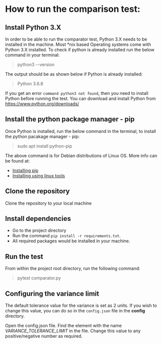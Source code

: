 # How to run the comparison test:


## **Install Python 3.X** ##
In order to be able to run the comparator test, Python 3.X needs to be installed in the machine. Most *nix based Operating systems come with Python 3.X installed.
To check if python is already installed run the below command in your terminal:
> python3 --version

The output should be as shown below if Python is already installed:
> Python 3.6.8

If you get an error `command python3 not found`, then you need to install Python before running the test. You can download and install Python from  https://www.python.org/downloads/


## **Install the python package manager - pip**
Once Python is installed, run the below command in the terminal, to install the python pacakage manager - pip:
> sudo apt install python-pip

The above command is for Debian distributions of Linux OS. More info can be found at:
- [Installing pip](https://pip.pypa.io/en/stable/installing/)
- [Installing using linux tools](https://packaging.python.org/guides/installing-using-linux-tools/#installing-pip-setuptools-wheel-with-linux-package-managers)


## **Clone the repository** 
Clone the repository to your local machine


## **Install dependencies**
- Go to the project directory
- Run the command `pip install -r requirements.txt`.
- All required packages would be installed in your machine.


## **Run the test**
From within the project root directory, run the following command:
> pytest comparator.py


## **Configuring the variance limit**

The default tolerance value for the variance is set as 2 units. If you wish to change this value, you can do so in the `config.json` file in the **config** directory.

Open the config.json file. Find the element with the name *VARIANCE_TOLERANCE_LIMIT* in the file. Change this value to any positive/negative number as required.  